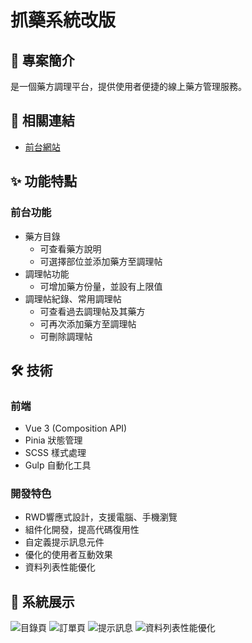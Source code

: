 # 抓藥系統改版

## 📝 專案簡介
是一個藥方調理平台，提供使用者便捷的線上藥方管理服務。


## 🔗 相關連結
- [前台網站](https://demo.auozzy.com/xinyao-html/)

## ✨ 功能特點
### 前台功能
- 藥方目錄
  - 可查看藥方說明
  - 可選擇部位並添加藥方至調理帖
- 調理帖功能
  - 可增加藥方份量，並設有上限值
- 調理帖紀錄、常用調理帖
  - 可查看過去調理帖及其藥方
  - 可再次添加藥方至調理帖
  - 可刪除調理帖

## 🛠 技術
### 前端
- Vue 3 (Composition API)
- Pinia 狀態管理
- SCSS 樣式處理
- Gulp 自動化工具

### 開發特色
- RWD響應式設計，支援電腦、手機瀏覽
- 組件化開發，提高代碼復用性
- 自定義提示訊息元件
- 優化的使用者互動效果
- 資料列表性能優化

## 📸 系統展示
![目錄頁](https://demo.auozzy.com/picture/xinyao-index.jpg)
![訂單頁](https://demo.auozzy.com/picture/xinyao-order.jpg)
![提示訊息](https://demo.auozzy.com/picture/xinyao-modal.jpg)
![資料列表性能優化](https://demo.auozzy.com/picture/xinyao-datatable.jpg)

